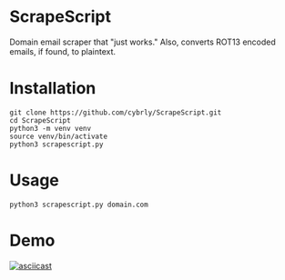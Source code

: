 # ScrapeScript

Domain email scraper that "just works." Also, converts ROT13 encoded emails, if found, to plaintext.

# Installation

```
git clone https://github.com/cybrly/ScrapeScript.git
cd ScrapeScript
python3 -m venv venv
source venv/bin/activate
python3 scrapescript.py
```

# Usage

```
python3 scrapescript.py domain.com
```

# Demo


[![asciicast](https://asciinema.org/a/590597.svg)](https://asciinema.org/a/590597)
